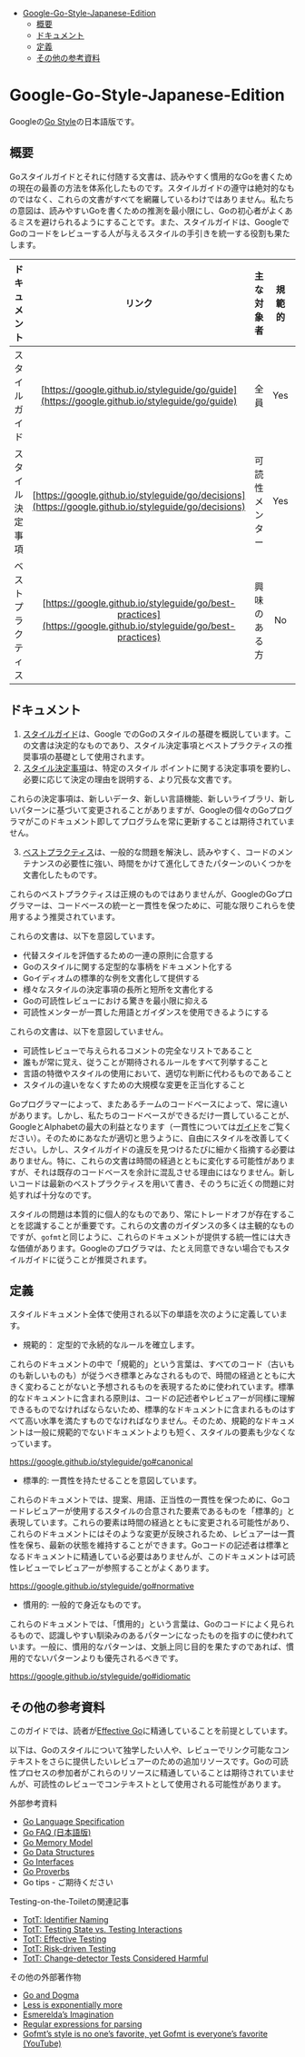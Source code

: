 - [Google-Go-Style-Japanese-Edition](#google-go-style-japanese-edition)
  - [概要](#概要)
  - [ドキュメント](#ドキュメント)
  - [定義](#定義)
  - [その他の参考資料](#その他の参考資料)

# Google-Go-Style-Japanese-Edition

Googleの[Go Style](https://google.github.io/styleguide/go/)の日本語版です。

## 概要

Goスタイルガイドとそれに付随する文書は、読みやすく慣用的なGoを書くための現在の最善の方法を体系化したものです。スタイルガイドの遵守は絶対的なものではなく、これらの文書がすべてを網羅しているわけではありません。私たちの意図は、読みやすいGoを書くための推測を最小限にし、Goの初心者がよくあるミスを避けられるようにすることです。また、スタイルガイドは、GoogleでGoのコードをレビューする人が与えるスタイルの手引きを統一する役割も果たします。


| ドキュメント | リンク | 主な対象者 | 規範的 | 標準的 |
| :---: | :---: | :---: | :---: | :---: |
| スタイルガイド | [https://google.github.io/styleguide/go/guide](https://google.github.io/styleguide/go/guide) | 全員 | Yes | Yes |
| スタイル決定事項 | [https://google.github.io/styleguide/go/decisions](https://google.github.io/styleguide/go/decisions) | 可読性メンター | Yes | No |
| ベストプラクティス | [https://google.github.io/styleguide/go/best-practices](https://google.github.io/styleguide/go/best-practices) | 興味のある方 | No | No |

## ドキュメント

1. [スタイルガイド](https://google.github.io/styleguide/go/guide)は、Google でのGoのスタイルの基礎を概説しています。この文書は決定的なものであり、スタイル決定事項とベストプラクティスの推奨事項の基礎として使用されます。
2. [スタイル決定事項](https://google.github.io/styleguide/go/decisions)は、特定のスタイル ポイントに関する決定事項を要約し、必要に応じて決定の理由を説明する、より冗長な文書です。

これらの決定事項は、新しいデータ、新しい言語機能、新しいライブラリ、新しいパターンに基づいて変更されることがありますが、Googleの個々のGoプログラマがこのドキュメント即してプログラムを常に更新することは期待されていません。

3. [ベストプラクティス](https://google.github.io/styleguide/go/best-practices)は、一般的な問題を解決し、読みやすく、コードのメンテナンスの必要性に強い、時間をかけて進化してきたパターンのいくつかを文書化したものです。

これらのベストプラクティスは正規のものではありませんが、GoogleのGoプログラマーは、コードベースの統一と一貫性を保つために、可能な限りこれらを使用するよう推奨されています。

これらの文書は、以下を意図しています。

- 代替スタイルを評価するための一連の原則に合意する
- Goのスタイルに関する定型的な事柄をドキュメント化する
- Goイディオムの標準的な例を文書化して提供する
- 様々なスタイルの決定事項の長所と短所を文書化する
- Goの可読性レビューにおける驚きを最小限に抑える
- 可読性メンターが一貫した用語とガイダンスを使用できるようにする

これらの文書は、以下を意図していません。

- 可読性レビューで与えられるコメントの完全なリストであること
- 誰もが常に覚え、従うことが期待されるルールをすべて列挙すること
- 言語の特徴やスタイルの使用において、適切な判断に代わるものであること
- スタイルの違いをなくすための大規模な変更を正当化すること

Goプログラマーによって、またあるチームのコードベースによって、常に違いがあります。しかし、私たちのコードベースができるだけ一貫していることが、GoogleとAlphabetの最大の利益となります（一貫性については[ガイド](https://google.github.io/styleguide/go/guide#consistency)をご覧ください）。そのためにあなたが適切と思うように、自由にスタイルを改善してください。しかし、スタイルガイドの違反を見つけるたびに細かく指摘する必要はありません。特に、これらの文書は時間の経過とともに変化する可能性がありますが、それは既存のコードベースを余計に混乱させる理由にはなりません。新しいコードは最新のベストプラクティスを用いて書き、そのうちに近くの問題に対処すれば十分なのです。

スタイルの問題は本質的に個人的なものであり、常にトレードオフが存在することを認識することが重要です。これらの文書のガイダンスの多くは主観的なものですが、`gofmt`と同じように、これらのドキュメントが提供する統一性には大きな価値があります。Googleのプログラマは、たとえ同意できない場合でもスタイルガイドに従うことが推奨されます。

## 定義

スタイルドキュメント全体で使用される以下の単語を次のように定義しています。

- 規範的： 定型的で永続的なルールを確立します。

これらのドキュメントの中で「規範的」という言葉は、すべてのコード（古いものも新しいものも）が従うべき標準とみなされるもので、時間の経過とともに大きく変わることがないと予想されるものを表現するために使われています。標準的なドキュメントに含まれる原則は、コードの記述者やレビュアーが同様に理解できるものでなければならないため、標準的なドキュメントに含まれるものはすべて高い水準を満たすものでなければなりません。そのため、規範的なドキュメントは一般に規範的でないドキュメントよりも短く、スタイルの要素も少なくなっています。

https://google.github.io/styleguide/go#canonical

- 標準的: 一貫性を持たせることを意図しています。

これらのドキュメントでは、提案、用語、正当性の一貫性を保つために、Goコードレビュアーが使用するスタイルの合意された要素であるものを「標準的」と表現しています。これらの要素は時間の経過とともに変更される可能性があり、これらのドキュメントにはそのような変更が反映されるため、レビュアーは一貫性を保ち、最新の状態を維持することができます。Goコードの記述者は標準となるドキュメントに精通している必要はありませんが、このドキュメントは可読性レビューでレビュアーが参照することがよくあります。

https://google.github.io/styleguide/go#normative

- 慣用的: 一般的で身近なものです。

これらのドキュメントでは、「慣用的」という言葉は、Goのコードによく見られるもので、認識しやすい馴染みのあるパターンになったものを指すのに使われています。一般に、慣用的なパターンは、文脈上同じ目的を果たすのであれば、慣用的でないパターンよりも優先されるべきです。

https://google.github.io/styleguide/go#idiomatic

## その他の参考資料

このガイドでは、読者が[Effective Go](https://go.dev/doc/effective_go)に精通していることを前提としています。

以下は、Goのスタイルについて独学したい人や、レビューでリンク可能なコンテキストをさらに提供したいレビュアーのための追加リソースです。Goの可読性プロセスの参加者がこれらのリソースに精通していることは期待されていませんが、可読性のレビューでコンテキストとして使用される可能性があります。

外部参考資料

- [Go Language Specification](https://go.dev/ref/spec)
- [Go FAQ (日本語版)](https://github.com/toshi0607/Go-FAQ-Japanese-Edition)
- [Go Memory Model](https://go.dev/ref/mem)
- [Go Data Structures](https://research.swtch.com/godata)
- [Go Interfaces](https://research.swtch.com/interfaces)
- [Go Proverbs](https://go-proverbs.github.io/)
- Go tips - ご期待ください

Testing-on-the-Toiletの関連記事
- [TotT: Identifier Naming](https://testing.googleblog.com/2017/10/code-health-identifiernamingpostforworl.html)
- [TotT: Testing State vs. Testing Interactions](https://testing.googleblog.com/2013/03/testing-on-toilet-testing-state-vs.html)
- [TotT: Effective Testing](https://testing.googleblog.com/2014/05/testing-on-toilet-effective-testing.html)
- [TotT: Risk-driven Testing](https://testing.googleblog.com/2014/05/testing-on-toilet-risk-driven-testing.html)
- [TotT: Change-detector Tests Considered Harmful](https://testing.googleblog.com/2015/01/testing-on-toilet-change-detector-tests.html)

その他の外部著作物
- [Go and Dogma](https://research.swtch.com/dogma)
- [Less is exponentially more](https://commandcenter.blogspot.com/2012/06/less-is-exponentially-more.html)
- [Esmerelda’s Imagination](https://commandcenter.blogspot.com/2011/12/esmereldas-imagination.html)
- [Regular expressions for parsing](https://commandcenter.blogspot.com/2011/08/regular-expressions-in-lexing-and.html)
- [Gofmt’s style is no one’s favorite, yet Gofmt is everyone’s favorite (YouTube)](https://www.youtube.com/watch?v=PAAkCSZUG1c&t=8m43s)
